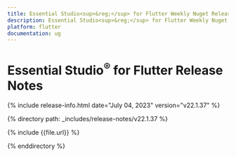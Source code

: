 ```yaml
---
title: Essential Studio<sup>&reg;</sup> for Flutter Weekly Nuget Release Release Notes  
description: Essential Studio<sup>&reg;</sup> for Flutter Weekly Nuget Release Release Notes  
platform: flutter
documentation: ug
---
```


# Essential Studio<sup>&reg;</sup> for Flutter Release Notes  

{% include release-info.html date="July 04, 2023" version="v22.1.37" %} 

{% directory path: _includes/release-notes/v22.1.37 %}

{% include {{file.url}} %}

{% enddirectory %}